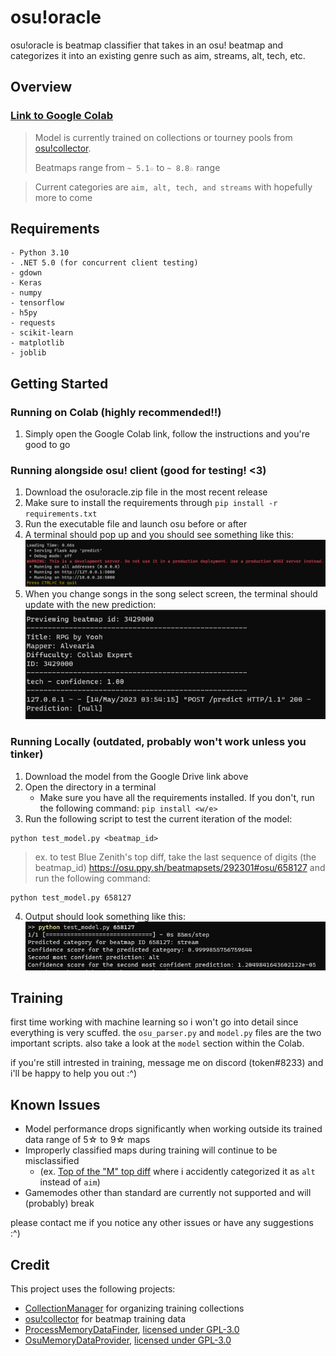 # osu!oracle

osu!oracle is beatmap classifier that takes in an osu! beatmap and categorizes it into an existing genre such as aim, streams, alt, tech, etc. 


## Overview
### [Link to Google Colab](https://colab.research.google.com/drive/1vVEpzWpSfArfHxL41sSdiXFtE-0U22HN?usp=sharing) 


> Model is currently trained on collections or tourney pools from [osu!collector](https://osucollector.com/).
>
>Beatmaps range from `~ 5.1☆` to `~ 8.8☆` range

> Current categories are `aim, alt, tech, and streams` with hopefully more to come

## Requirements
```
- Python 3.10
- .NET 5.0 (for concurrent client testing)
- gdown
- Keras
- numpy
- tensorflow
- h5py
- requests
- scikit-learn
- matplotlib
- joblib
```
## Getting Started

### Running on Colab (highly recommended!!)

1. Simply open the Google Colab link, follow the instructions and you're good to go

### Running alongside osu! client (good for testing! <3) 

1. Download the osu!oracle.zip file in the most recent release
2. Make sure to install the requirements through `pip install -r requirements.txt`
3. Run the executable file and launch osu before or after
4. A terminal should pop up and you should see something like this:
![Image of output](./data/terminalFirst.png)
5. When you change songs in the song select screen, the terminal should update with the new prediction:
![Image of output](./data/songselect.png)

### Running Locally (outdated, probably won't work unless you tinker)

1. Download the model from the Google Drive link above
2. Open the directory in a terminal 
	- Make sure you have all the requirements installed. If you don't, run the following command: `pip install <w/e>`
3. Run the following script to test the current iteration of the model:
```
python test_model.py <beatmap_id>
```
> ex. to test Blue Zenith's top diff, take the last sequence of digits (the beatmap_id) https://osu.ppy.sh/beatmapsets/292301#osu/658127 and run the following command:
```
python test_model.py 658127
```

4. Output should look something like this:
![Image of output](./data/example.png)


## Training

first time working with machine learning so i won't go into detail since everything is very scuffed. the `osu_parser.py` and `model.py` files are the two important scripts. also take a look at the `model` section within the Colab.



if you're still intrested in training, message me on discord (token#8233) and i'll be happy to help you out :^)


## Known Issues
- Model performance drops significantly when working outside its trained data range of 5☆ to 9☆ maps
- Improperly classified maps during training will continue to be misclassified
	- (ex. [Top of the "M" top diff](https://osu.ppy.sh/beatmapsets/1302388#osu/2701095) where i accidently categorized it as `alt` instead of `aim`)
- Gamemodes other than standard are currently not supported and will (probably) break

please contact me if you notice any other issues or have any suggestions :^)

## Credit
This project uses the following projects:
- [CollectionManager](https://github.com/Piotrekol/CollectionManager) for organizing training collections
- [osu!collector](https://osucollector.com/) for beatmap training data
- [ProcessMemoryDataFinder](https://github.com/Piotrekol/ProcessMemoryDataFinder), [licensed under GPL-3.0](https://github.com/Piotrekol/ProcessMemoryDataFinder/blob/master/LICENSE)
- [OsuMemoryDataProvider](https://github.com/Piotrekol/ProcessMemoryDataFinder), [licensed under GPL-3.0](https://github.com/Piotrekol/ProcessMemoryDataFinder/blob/master/LICENSE)

